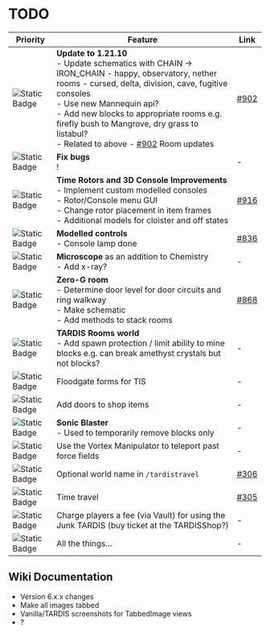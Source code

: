 # TODO

| Priority | Feature                                                                                                                                                                                                                    | Link |
|----------|----------------------------------------------------------------------------------------------------------------------------------------------------------------------------------------------------------------------------|------|
| ![Static Badge](https://img.shields.io/badge/WIP-f90?style=flat-square) | **Update to 1.21.10**<br/>- Update schematics with CHAIN -> IRON_CHAIN - happy, observatory, nether rooms - cursed, delta, division, cave, fugitive consoles<br/>- Use new Mannequin api?<br/>- Add new blocks to appropriate rooms e.g. firefly bush to Mangrove, dry grass to Iistabul?<br/>- Related to above - [#902](https://github.com/eccentricdevotion/TARDIS/issues/902) Room updates | [#902](https://github.com/eccentricdevotion/TARDIS/issues/902) |
| ![Static Badge](https://img.shields.io/badge/WIP-f90?style=flat-square) | **Fix bugs**<br/>!                                                                                                                                                                                                         | - |
| ![Static Badge](https://img.shields.io/badge/1-f00?style=flat-square) | **Time Rotors and 3D Console Improvements**<br/>- Implement custom modelled consoles<br/>- Rotor/Console menu GUI<br/>- Change rotor placement in item frames<br/>- Additional models for cloister and off states          | [#916](https://github.com/eccentricdevotion/TARDIS/issues/916) |
| ![Static Badge](https://img.shields.io/badge/1-f00?style=flat-square) | **Modelled controls**<br/>- Console lamp done                                                                                                                                                                              | [#836](https://github.com/eccentricdevotion/TARDIS/issues/836) |
| ![Static Badge](https://img.shields.io/badge/2-0c6?style=flat-square) | **Microscope** as an addition to Chemistry<br/>- Add x-ray?                                                                                                                                                                | - |
| ![Static Badge](https://img.shields.io/badge/2-0c6?style=flat-square) | **Zero-G room**<br/>- Determine door level for door circuits and ring walkway<br/>- Make schematic<br/>- Add methods to stack rooms                                                                                        | [#868](https://github.com/eccentricdevotion/TARDIS/issues/868) |
| ![Static Badge](https://img.shields.io/badge/3-06f?style=flat-square) | **TARDIS Rooms world**<br/>- Add spawn protection / limit ability to mine blocks e.g. can break amethyst crystals but not blocks?                                                                                          | - |
| ![Static Badge](https://img.shields.io/badge/3-06f?style=flat-square) | Floodgate forms for TIS                                                                                                                                                                                                    | - |
| ![Static Badge](https://img.shields.io/badge/3-06f?style=flat-square) | Add doors to shop items                                                                                                                                                                                                    | - |
| ![Static Badge](https://img.shields.io/badge/3-06f?style=flat-square) | **Sonic Blaster**<br/>- Used to temporarily remove blocks only                                                                                                                                                             | - |
| ![Static Badge](https://img.shields.io/badge/3-06f?style=flat-square) | Use the Vortex Manipulator to teleport past force fields                                                                                                                                                                   | - |
| ![Static Badge](https://img.shields.io/badge/3-06f?style=flat-square) | Optional world name in `/tardistravel`                                                                                                                                                                                     | [#306](https://github.com/eccentricdevotion/TARDIS/issues/306) |
| ![Static Badge](https://img.shields.io/badge/3-06f?style=flat-square) | Time travel                                                                                                                                                                                                                | [#305](https://github.com/eccentricdevotion/TARDIS/issues/305) |
| ![Static Badge](https://img.shields.io/badge/3-06f?style=flat-square) | Charge players a fee (via Vault) for using the Junk TARDIS (buy ticket at the TARDISShop?)                                                                                                                                 | - |
| ![Static Badge](https://img.shields.io/badge/3-06f?style=flat-square) | All the things...                                                                                                                                                                                                          | - |

## Wiki Documentation

* Version 6.x.x changes
* Make all images tabbed
* Vanilla/TARDIS screenshots for TabbedImage views
* ?
